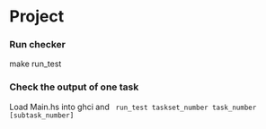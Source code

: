# Project

### Run checker
make run_test

### Check the output of one task
Load Main.hs into ghci and 
<code>
run_test taskset_number task_number [subtask_number]
</code>

